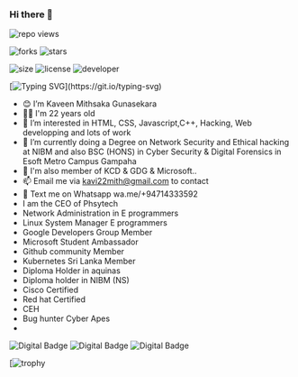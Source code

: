 ### Hi there 👋

  ![repo views](https://hits.seeyoufarm.com/api/count/incr/badge.svg?url=https%3A%2F%2Fgithub.com%2FKaveens-Lobby%2FKaveens-Lobby&count_bg=%2379C83D&title_bg=%23555555&icon=gitpod.svg&icon_color=%23E7E7E7&title=Views&edge_flat=false)


![forks](https://img.shields.io/github/forks/Kaveens-Lobby/Kaveens-Lobby?label=Forks&style=social)
![stars](https://img.shields.io/github/stars/Kaveens-Lobby/Kaveens-Lobby?style=social)

![size](https://img.shields.io/github/repo-size/Kaveens-Lobby/Kaveens-Lobby?color=purple&label=Repo%20Size&style=plastic)
![license](https://img.shields.io/github/license/Kaveens-Lobby/X-UI-English-?color=purple&label=License&style=plastic)
![developer](https://img.shields.io/static/v1?label=Author&message=Kaveens%20Lobby&color=purple&style=plastic)



[![Typing SVG](https://readme-typing-svg.demolab.com?font=Young+Serif&pause=1000&color=8FF700&center=true&vCenter=true&random=false&width=435&lines=Hey+I'm+Kaveen+Mithsaka;Don't+Forget+To+Follow+Me...)](https://git.io/typing-svg)



- 😊 I’m Kaveen Mithsaka Gunasekara
- 👦🏻 I'm 22 years old
- 👀 I’m interested in HTML, CSS, Javascript,C++, Hacking, Web developping and lots of work
- 🌱 I’m currently doing a Degree on Network Security and Ethical hacking at NIBM and also BSC (HONS) in Cyber Security & Digital Forensics in Esoft Metro Campus Gampaha
- 🕺 I'm  also member of KCD & GDG & Microsoft..
- 📫 Email me via kavi22mith@gmail.com to contact
- 💬 Text me on Whatsapp wa.me/+94714333592
- I am the CEO of Phsytech
- Network Administration in E programmers
- Linux System Manager E programmers
- Google Developers Group Member
- Microsoft Student Ambassador
- Github community Member
- Kubernetes Sri Lanka Member
- Diploma Holder in aquinas
- Diploma holder in NIBM (NS)
- Cisco Certified
- Red hat Certified
- CEH
- Bug hunter Cyber Apes
- 
![Digital Badge](https://images.credly.com/size/340x340/images/ba34cb1c-4344-43f5-9685-55e2e901c0f0/Data_Analysis_using_Python.png)
![Digital Badge](https://images.credly.com/size/340x340/images/c3041175-4d80-4950-93d8-ddcab73369ee/image.png)
![Digital Badge](https://www.google.com/url?sa=i&url=https%3A%2F%2Fwww.credly.com%2Forg%2Fcisco%2Fbadge%2Fccna&psig=AOvVaw2XXXGtfRKIxMxXSHGnt-ss&ust=1716959707503000&source=images&cd=vfe&opi=89978449&ved=0CBAQjRxqFwoTCMCgisjLr4YDFQAAAAAdAAAAABAE)

[![trophy](https://images.credly.com/images/683783d8-eaac-4c37-a14d-11bd8a36321d/ccna_600.png)
